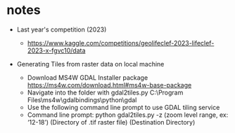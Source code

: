 # notes

- Last year's competition (2023)
  - https://www.kaggle.com/competitions/geolifeclef-2023-lifeclef-2023-x-fgvc10/data

- Generating Tiles from raster data on local machine
  - Download MS4W GDAL Installer package https://ms4w.com/download.html#ms4w-base-package
  - Navigate into the folder with gdal2tiles.py C:\Program Files\ms4w\gdalbindings\python\gdal
  - Use the following command line prompt to use GDAL tiling service
  - Command line prompt: python gdal2tiles.py -z (zoom level range, ex: ‘12-18’) (Directory of .tif raster file) (Destination Directory)
